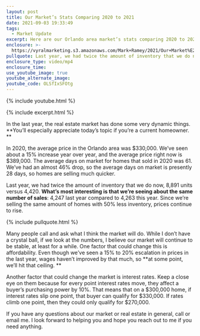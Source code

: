 ```yaml
---
layout: post
title: Our Market’s Stats Comparing 2020 to 2021
date: 2021-09-03 19:33:49
tags:
  - Market Update
excerpt: Here are our Orlando area market’s stats comparing 2020 to 2021.
enclosure: >-
  https://vyralmarketing.s3.amazonaws.com/Mark+Ramey/2021/Our+Market%E2%80%99s+Stats+Comparing+2020+to+2021.mp4
pullquote: Last year, we had twice the amount of inventory that we do now.
enclosure_type: video/mp4
enclosure_time:
use_youtube_image: true
youtube_alternate_image:
youtube_code: OLSfIxSFOtg
---
```

{% include youtube.html %}

{% include excerpt.html %}

In the last year, the real estate market has done some very dynamic things. **You’ll especially appreciate today’s topic if you’re a current homeowner. **

In 2020, the average price in the Orlando area was $330,000. We’ve seen about a 15% increase year over year, and the average price right now is $389,000. The average days on market for homes that sold in 2020 was 61. We’ve had an almost 46% drop, so the average days on market is presently 28 days, so homes are selling much quicker.

Last year, we had twice the amount of inventory that we do now, 8,891 units versus 4,420. **What’s most interesting is that we’re seeing about the same number of sales**\: 4,247 last year compared to 4,263 this year. Since we’re selling the same amount of homes with 50% less inventory, prices continue to rise.

{% include pullquote.html %}

Many people call and ask what I think the market will do. While I don’t have a crystal ball, if we look at the numbers, I believe our market will continue to be stable, at least for a while. One factor that could change this is affordability. Even though we’ve seen a 15% to 20% escalation in prices in the last year, wages haven’t improved by that much, so **at some point, we’ll hit that ceiling. **

Another factor that could change the market is interest rates. Keep a close eye on them because for every point interest rates move, they affect a buyer’s purchasing power by 10%. That means that on a $300,000 home, if interest rates slip one point, that buyer can qualify for $330,000. If rates climb one point, then they could only qualify for $270,000.

If you have any questions about our market or real estate in general, call or email me. I look forward to helping you and hope you reach out to me if you need anything.
